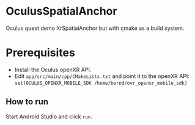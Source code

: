 # OculusSpatialAnchor

Oculus quest demo XrSpatialAnchor but with cmake
as a build system.

# Prerequisites

- Install the Oculus openXR API.
- Edit `app/src/main/cpp/CMakeLists.txt` and point it to the openXR API:
  `set(OCULUS_OPENXR_MOBILE_SDK /home/bernd/ovr_openxr_mobile_sdk)`

## How to run

Start Android Studio and click `run`.

